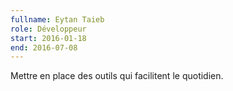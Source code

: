```yaml
---
fullname: Eytan Taieb
role: Développeur
start: 2016-01-18
end: 2016-07-08
---
```


Mettre en place des outils qui facilitent le quotidien.
